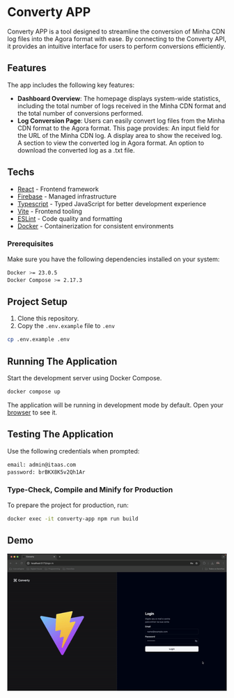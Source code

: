 # Converty APP

Converty APP is a tool designed to streamline the conversion of Minha CDN log files into the Agora format with ease. By connecting to the Converty API, it provides an intuitive interface for users to perform conversions efficiently.

## Features

The app includes the following key features:

- **Dashboard Overview**: The homepage displays system-wide statistics, including the total number of logs received in the Minha CDN format and the total number of conversions performed.
- **Log Conversion Page**: Users can easily convert log files from the Minha CDN format to the Agora format. This page provides:
An input field for the URL of the Minha CDN log.
A display area to show the received log.
A section to view the converted log in Agora format.
An option to download the converted log as a .txt file.


## Techs

- [React](https://react.dev) - Frontend framework
- [Firebase](https://firebase.google.com) - Managed infrastructure
- [Typescript](https://www.typescriptlang.org) - Typed JavaScript for better development experience
- [Vite](https://vitejs.dev) - Frontend tooling
- [ESLint](https://eslint.org) - Code quality and formatting
- [Docker](https://www.docker.com) - Containerization for consistent environments

### Prerequisites

Make sure you have the following dependencies installed on your system:

```sh
Docker >= 23.0.5
Docker Compose >= 2.17.3
```

## Project Setup

1. Clone this repository.
2. Copy the `.env.example` file to `.env`

```sh
cp .env.example .env
```

## Running The Application

Start the development server using Docker Compose.

```sh
docker compose up
```

The application will be running in development mode by default. Open your [browser](http://localhost:5173) to see it.

## Testing The Application

Use the following credentials when prompted:

```sh
email: admin@itaas.com
password: brBKX8K5v2Qh1Ar
```

### Type-Check, Compile and Minify for Production

To prepare the project for production, run:

```sh
docker exec -it converty-app npm run build
```

## Demo

![Converty APP demo](demo/demo.gif)
